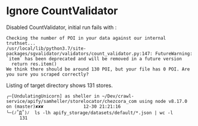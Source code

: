 #  Ignore CountValidator
Disabled CountValidator, initial run fails with : 
```
Checking the number of POI in your data against our internal truthset...
/usr/local/lib/python3.7/site-packages/sgvalidator/validators/count_validator.py:147: FutureWarning: `item` has been deprecated and will be removed in a future version
  return res.item()
We think there should be around 130 POI, but your file has 0 POI. Are you sure you scraped correctly?
```
Listing of target directory shows 131 stores. 

```
╭─[UndulatingUnicorn] as sheller in ~/Dev/crawl-service/apify/samheller/storelocator/chezcora_com using node v8.17.0 on (master)✘✘✘               12-30 21:21:16
╰─(ﾉ˚Д˚)ﾉ  ls -lh apify_storage/datasets/default/*.json | wc -l
     131

```
